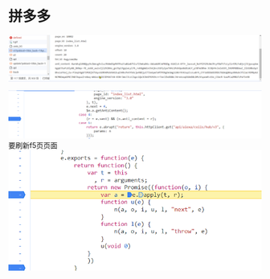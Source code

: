 
# 拼多多
![输入图片说明](/imgs/2023-12-19/1ZRc3iBI57tLTiFv.png)

![输入图片说明](/imgs/2023-12-19/KsUaUFRH4yyAyKGH.png)
要刷新f5页页面
![输入图片说明](/imgs/2023-12-27/rfU8B9vQ1eLZiqLQ.png)


<!--stackedit_data:
eyJoaXN0b3J5IjpbLTE2MDczOTI2MzcsODE4NTI1ODQwLDg0OT
k1MjJdfQ==
-->